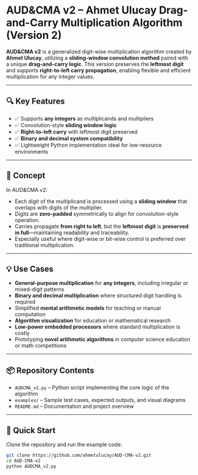 # AUD&CMA v2 – Ahmet Ulucay Drag-and-Carry Multiplication Algorithm (Version 2)

**AUD&CMA v2** is a generalized digit-wise multiplication algorithm created by **Ahmet Ulucay**, utilizing a **sliding-window convolution method** paired with a unique **drag-and-carry logic**. This version preserves the **leftmost digit** and supports **right-to-left carry propagation**, enabling flexible and efficient multiplication for any integer values.

---

## 🔍 Key Features

- ✅ Supports **any integers** as multiplicands and multipliers
- ✅ Convolution-style **sliding window logic**
- ✅ **Right-to-left carry** with leftmost digit preserved
- ✅ **Binary and decimal system compatibility**
- ✅ Lightweight Python implementation ideal for low-resource environments

---

## 🧠 Concept

In AUD&CMA v2:
- Each digit of the multiplicand is processed using a **sliding window** that overlaps with digits of the multiplier.
- Digits are **zero-padded** symmetrically to align for convolution-style operation.
- Carries propagate **from right to left**, but the **leftmost digit** is **preserved in full**—maintaining readability and traceability.
- Especially useful where digit-wise or bit-wise control is preferred over traditional multiplication.

---

## 💡 Use Cases

- **General-purpose multiplication** for **any integers**, including irregular or mixed-digit patterns
- **Binary and decimal multiplication** where structured digit handling is required
- Simplified **mental arithmetic models** for teaching or manual computation
- **Algorithm visualization** for education or mathematical research
- **Low-power embedded processors** where standard multiplication is costly
- Prototyping **novel arithmetic algorithms** in computer science education or math competitions

---

## 📦 Repository Contents

- `AUDCMA_v2.py` – Python script implementing the core logic of the algorithm
- `examples/` – Sample test cases, expected outputs, and visual diagrams
- `README.md` – Documentation and project overview

---

## 🚀 Quick Start

Clone the repository and run the example code:

```bash
git clone https://github.com/ahmetulucay/AUD-CMA-v2.git
cd AUD-CMA-v2
python AUDCMA_v2.py
